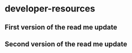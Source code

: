 developer-resources
===================

## First version of the read me update
## Second version of the read me update